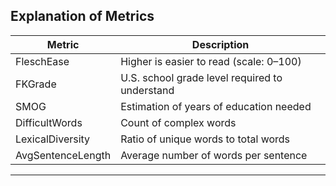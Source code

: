  ## Explanation of Metrics

 | Metric            | Description                                   |
| ----------------- | ---------------------------------------------- |
| FleschEase        | Higher is easier to read (scale: 0–100)        |
| FKGrade           | U.S. school grade level required to understand |
| SMOG              | Estimation of years of education needed        |
| DifficultWords    | Count of complex words                         |
| LexicalDiversity  | Ratio of unique words to total words           |
| AvgSentenceLength | Average number of words per sentence           |

---------------------------------------------------------------------------------------

